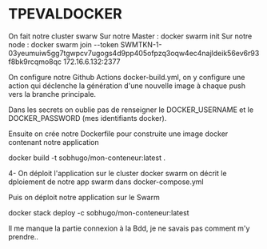 # TPEVALDOCKER

On fait notre cluster swarw 
Sur notre Master : docker swarm init 
Sur notre node : docker swarm join --token SWMTKN-1-03yeumuiw5gg7tgwpcv7ugogs4d9pp405ofpzq3oqw4ec4najldeik56ev6r93f8bk9rcqmo8qc 172.16.6.132:2377



On configure notre Github Actions docker-build.yml, on y configure une action qui déclenche la génération d'une nouvelle image à chaque push vers la branche principale.



Dans les secrets on oublie pas de renseigner le DOCKER_USERNAME et le DOCKER_PASSWORD (mes identifiants docker).




Ensuite on crée notre Dockerfile pour construite une image docker contenant notre application


docker build -t sobhugo/mon-conteneur:latest .




4- On déploit l'application sur le cluster docker swarm
on décrit le dploiement de notre app swarm dans docker-compose.yml

Puis on déploit notre application sur le Swarm


docker stack deploy -c sobhugo/mon-conteneur:latest


Il me manque la partie connexion à la Bdd, je ne savais pas comment m'y prendre..






